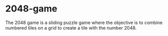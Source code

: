 # 2048-game
The 2048 game is a sliding puzzle game where the objective is to combine numbered tiles on a grid to create a tile with the number 2048.
